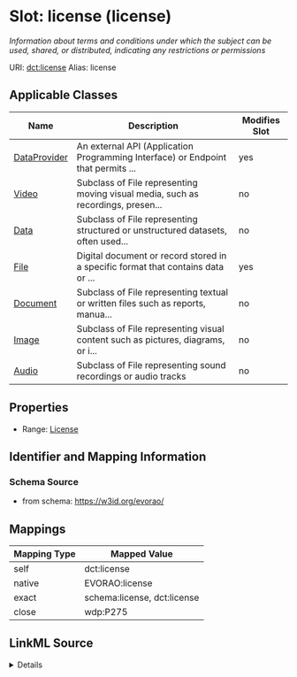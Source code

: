 

# Slot: license (license) 


_Information about terms and conditions under which the subject can be used, shared, or distributed, indicating any restrictions or permissions_





URI: [dct:license](http://purl.org/dc/terms/license)
Alias: license

<!-- no inheritance hierarchy -->





## Applicable Classes

| Name | Description | Modifies Slot |
| --- | --- | --- |
| [DataProvider](DataProvider.md) | An external API (Application Programming Interface) or Endpoint that permits ... |  yes  |
| [Video](Video.md) | Subclass of File representing moving visual media, such as recordings, presen... |  no  |
| [Data](Data.md) | Subclass of File representing structured or unstructured datasets, often used... |  no  |
| [File](File.md) | Digital document or record stored in a specific format that contains data or ... |  yes  |
| [Document](Document.md) | Subclass of File representing textual or written files such as reports, manua... |  no  |
| [Image](Image.md) | Subclass of File representing visual content such as pictures, diagrams, or i... |  no  |
| [Audio](Audio.md) | Subclass of File representing sound recordings or audio tracks |  no  |







## Properties

* Range: [License](License.md)





## Identifier and Mapping Information







### Schema Source


* from schema: https://w3id.org/evorao/




## Mappings

| Mapping Type | Mapped Value |
| ---  | ---  |
| self | dct:license |
| native | EVORAO:license |
| exact | schema:license, dct:license |
| close | wdp:P275 |




## LinkML Source

<details>
```yaml
name: license
description: Information about terms and conditions under which the subject can be
  used, shared, or distributed, indicating any restrictions or permissions
title: license
from_schema: https://w3id.org/evorao/
exact_mappings:
- schema:license
- dct:license
close_mappings:
- wdp:P275
rank: 1000
slot_uri: dct:license
alias: license
domain_of:
- DataProvider
- File
range: License
required: false
multivalued: false

```
</details>